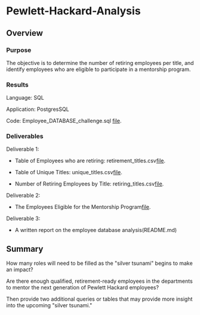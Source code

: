 # Pewlett-Hackard-Analysis

## Overview

### Purpose
The objective is to determine the number of retiring employees per title, 
and identify employees who are eligible to participate in a mentorship program. 

### Results

Language: SQL

Application: PostgresSQL

Code: Employee_DATABASE_challenge.sql [file](Queries/Employee_DATABASE_challenge_.sql).

### Deliverables
Deliverable 1: 

- Table of Employees who are retiring: retirement_titles.csv[file](Data/retirement_titles.csv).

- Table of Unique Titles: unique_titles.csv[file](Data/unique_titles.csv).

- Number of Retiring Employees by Title: retiring_titles.csv[file](Data/retiring_titles.csv).

Deliverable 2: 

- The Employees Eligible for the Mentorship Program[file](Data/mentorship_eligibilty.csv).

Deliverable 3: 

- A written report on the employee database analysis(README.md)

## Summary

How many roles will need to be filled as the "silver tsunami" begins to make an impact?


Are there enough qualified, retirement-ready employees in the departments to mentor the next generation of Pewlett Hackard employees?


Then provide two additional queries or tables that may provide more insight into the upcoming "silver tsunami."
